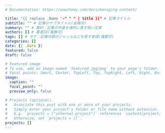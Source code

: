 ```yaml
---
# Documentation: https://wowchemy.com/docs/managing-content/

title: "{{ replace .Name "-" " " | title }}" # 記事タイトル
subtitle: "" # 記事のサブタイトル(省略可)
summary: "" # 要約：記事の中身を端的に表す短い文章
authors: [] # 著者ID(複数可)
tags: [] # タグ：記事内容のジャンルなどを表す単語(複数可)
categories: []
date: {{ .Date }}
featured: false
draft: false

# Featured image
# To use, add an image named `featured.jpg/png` to your page's folder.
# Focal points: Smart, Center, TopLeft, Top, TopRight, Left, Right, BottomLeft, Bottom, BottomRight.
image:
  caption: ""
  focal_point: ""
  preview_only: false

# Projects (optional).
#   Associate this post with one or more of your projects.
#   Simply enter your project's folder or file name without extension.
#   E.g. `projects = ["internal-project"]` references `content/project/deep-learning/index.md`.
#   Otherwise, set `projects = []`.
projects: []
---
```

